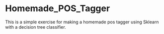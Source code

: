 # Homemade_POS_Tagger
This is a simple exercise for making a homemade pos tagger using Sklearn with a decision tree classifier.
